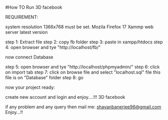 #How TO Run 3D facebook 


REQUIREMENT:

system resolution 1366x768 must be set.
Mozila Firefox 17 
Xammp web server latest version


step 1: Extract file 
step 2: copy fb folder
step 3: paste in xampp/htdocs
step 4: open browser  and tye "http://localhost/fb/"

now connect Database

step 5: open browser and tye "http://localhost/phpmyadmin/"
step 6: click on import tab
step 7: click on browse file and select "localhost.sql" file this file is on "Database" folder
step 8: go 

now your project ready:

create new account and login and enjoy....!!! 3D facebook 

if any problem and any query then mail me:  shayanbanerjee96@gmail.com
Enjoy...!!



 
